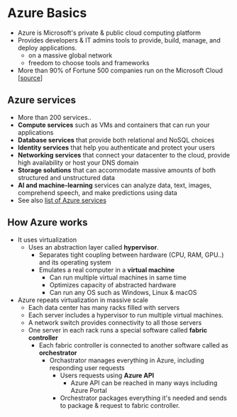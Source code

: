 # Azure Basics

- Azure is Microsoft's private & public cloud computing platform
- Provides developers & IT admins tools to provide, build, manage, and deploy applications.
  - on a massive global network
  - freedom to choose tools and frameworks
- More than 90% of Fortune 500 companies run on the Microsoft Cloud [[source](https://docs.microsoft.com/en-us/learn/modules/welcome-to-azure/1-introduction)]

## Azure services

- More than 200 services..
- **Compute services** such as VMs and containers that can run your applications
- **Database services** that provide both relational and NoSQL choices
- **Identity services** that help you authenticate and protect your users
- **Networking services** that connect your datacenter to the cloud, provide high availability or host your DNS domain
- **Storage solutions** that can accommodate massive amounts of both structured and unstructured data
- **AI and machine-learning** services can analyze data, text, images, comprehend speech, and make predictions using data
- See also [list of Azure services](./3.%20Azure%20Services.md)

## How Azure works

- It uses virtualization
  - Uses an abstraction layer called **hypervisor**.
    - Separates tight coupling between hardware (CPU, RAM, GPU..) and its operating system
    - Emulates a real computer in a **virtual machine**
      - Can run multiple virtual machines in same time
      - Optimizes capacity of abstracted hardware
      - Can run any OS such as Windows, Linux & macOS
- Azure repeats virtualization in massive scale
  - Each data center has many racks filled with servers
  - Each server includes a hypervisor to run multiple virtual machines.
  - A network switch provides connectivity to all those servers
  - One server in each rack runs a special software called **fabric controller**
    - Each fabric controller is connected to another software called as **orchestrator**
      - Orchastrator manages everything in Azure, including responding user requests
        - Users requests using **Azure API**
          - Azure API can be reached in many ways including Azure Portal
        - Orchestrator packages everything it's needed and sends to package & request to fabric controller.
